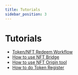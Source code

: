 ```yaml
---
title: Tutorials
sidebar_position: 3
---
```


# Tutorials

* [Token/NFT Redeem Workflow](./how-to-use-recovery-workflow.md)
* [How to use NFT Bridge](./how-to-use-nft-bridge.md)
* [How to use NFT Origin tool](./how-to-use-nft-origin-tool.md)
* [How to do Token Register](./how-to-do-token-register.md)